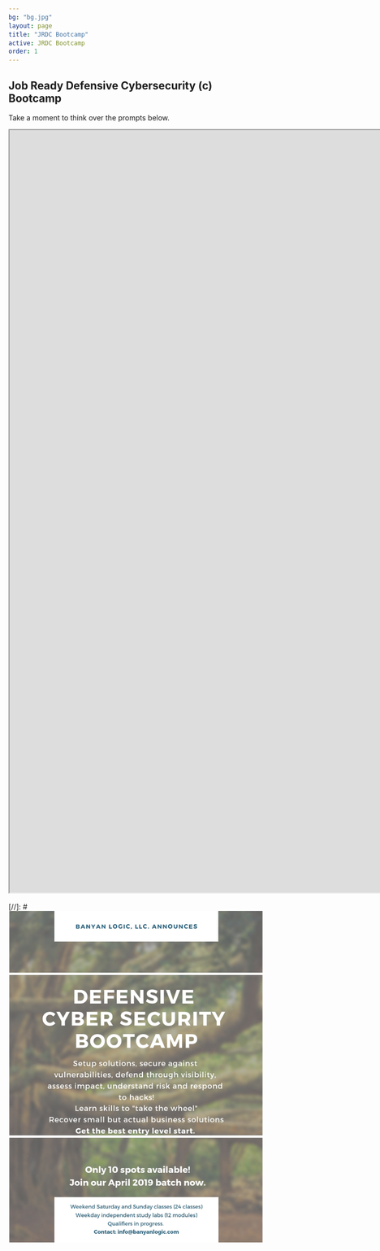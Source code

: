 ```yaml
---
bg: "bg.jpg"
layout: page
title: "JRDC Bootcamp"
active: JRDC Bootcamp
order: 1
---
```

## Job Ready Defensive Cybersecurity (c) Bootcamp

Take a moment to think over the prompts below.

<iframe width="2000px" height="1500px" src="https://sway.office.com/s/tGY8DyDZB6qsbOH4/embed"></iframe>


[//]: #![Bootcamp flyer](/assets/images/BLFlyer.jpg)  